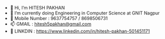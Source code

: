- 👋 Hi, I’m HITESH PAKHAN
- 🌱 I’m currently doing Engineering in Computer Science at GNIT Nagpur
- 💞️ Mobile Number : 9637754757 / 8698506731
- 📫 GMAIL : hitesh5pakhan@gmail.com
- 👀 LINKDIN : https://www.linkedin.com/in/hitesh-pakhan-501451171



